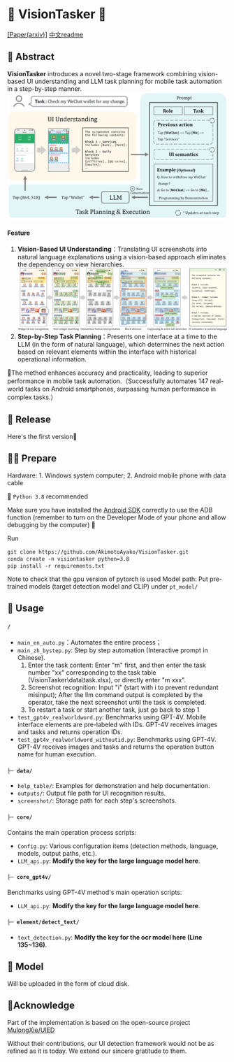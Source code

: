 # 📱 VisionTasker 🤖
[[Paper(arxiv)]](https://arxiv.org/abs/2312.11190) 
[中文readme](https://github.com/AkimotoAyako/VisionTasker/blob/main/readme_zh.md)

## 📰 Abstract
**VisionTasker** introduces a novel two-stage framework combining vision-based UI understanding and LLM task planning for mobile task automation in a step-by-step manner.
![framework](framework.png)

#### Feature
1. **Vision-Based UI Understanding**：Translating UI screenshots into natural language explanations using a vision-based approach eliminates the dependency on view hierarchies.
![界面理解](ui_understanding.png)
2. **Step-by-Step Task Planning**：Presents one interface at a time to the LLM (in the form of natural language), which determines the next action based on relevant elements within the interface with historical operational information.

🥳The method enhances accuracy and practicality, leading to superior performance in mobile task automation.（Successfully automates 147 real-world tasks on Android smartphones, surpassing human performance in complex tasks.）

## 📢 Release
Here's the first version🤗

## 👩‍💻 Prepare
Hardware: 1. Windows system computer; 2. Android mobile phone with data cable

🙌 `Python 3.8` recommended

Make sure you have installed the [Android SDK](https://developer.android.com/tools/releases/platform-tools?hl=en) correctly to use the ADB function (remember to turn on the Developer Mode of your phone and allow debugging by the computer) 🍾

Run
```
git clone https://github.com/AkimotoAyako/VisionTasker.git
conda create -n visiontasker python=3.8
pip install -r requirements.txt
```

Note to check that the gpu version of pytorch is used
Model path: Put pre-trained models (target detection model and CLIP) under `pt_model/`

## 🚀 Usage

#### `/`
- `main_en_auto.py`：Automates the entire process；
- `main_zh_bystep.py`: Step by step automation (Interactive prompt in Chinese).
    1. Enter the task content: Enter "m" first, and then enter the task number "xx" corresponding to the task table (VisionTasker\data\task.xlsx), or directly enter "m xxx".
    2. Screenshot recognition: Input "i" (start with i to prevent redundant misinput); After the llm command output is completed by the operator, take the next screenshot until the task is completed.
    3. To restart a task or start another task, just go back to step 1
- `test_gpt4v_realworldword.py`: Benchmarks using GPT-4V. Mobile interface elements are pre-labeled with IDs. GPT-4V receives images and tasks and returns operation IDs.
- `test_gpt4v_realworldword_withoutid.py`: Benchmarks using GPT-4V. GPT-4V receives images and tasks and returns the operation button name for human execution.

#### `├─ data/`
- `help_table/`: Examples for demonstration and help documentation.
- `outputs/`: Output file path for UI recognition results.
- `screenshot/`: Storage path for each step's screenshots.

#### `├─ core/`
Contains the main operation process scripts:
- `Config.py`: Various configuration items (detection methods, language, models, output paths, etc.).
- `LLM_api.py`: **Modify the key for the large language model here**.

#### `├─ core_gpt4v/`
Benchmarks using GPT-4V method's main operation scripts:
- `LLM_api.py`: **Modify the key for the large language model here**.

#### `├─ element/detect_text/`
- `text_detection.py`: **Modify the key for the ocr model here (Line 135~136)**.

## 🍴 Model
Will be uploaded in the form of cloud disk.

## 🌷Acknowledge
Part of the implementation is based on the open-source project [MulongXie/UIED](https://github.com/MulongXie/UIED)

Without their contributions, our UI detection framework would not be as refined as it is today. We extend our sincere gratitude to them.
